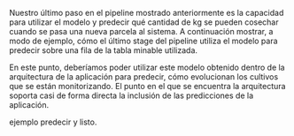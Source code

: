 Nuestro último paso en el pipeline mostrado anteriormente es la capacidad para utilizar el modelo y predecir qué cantidad de kg se pueden cosechar cuando se pasa una nueva parcela al sistema. A continuación mostrar, a modo de ejemplo, cómo el último stage del pipeline utiliza el modelo para predecir sobre una fila de la tabla minable utilizada.

En este punto, deberíamos poder utilizar este modelo obtenido dentro de la arquitectura de la aplicación para predecir,  cómo evolucionan los cultivos que se están monitorizando. El punto en el que se encuentra la arquitectura soporta casi de forma directa la inclusión de las predicciones de la aplicación.

ejemplo predecir y listo. 